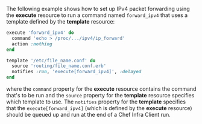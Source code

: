 The following example shows how to set up IPv4 packet forwarding using
the **execute** resource to run a command named `forward_ipv4` that uses
a template defined by the **template** resource:

```ruby
execute 'forward_ipv4' do
  command 'echo > /proc/.../ipv4/ip_forward'
  action :nothing
end

template '/etc/file_name.conf' do
  source 'routing/file_name.conf.erb'
  notifies :run, 'execute[forward_ipv4]', :delayed
end
```

where the `command` property for the **execute** resource contains the
command that's to be run and the `source` property for the **template**
resource specifies which template to use. The `notifies` property for
the **template** specifies that the `execute[forward_ipv4]` (which is
defined by the **execute** resource) should be queued up and run at the
end of a Chef Infra Client run.
